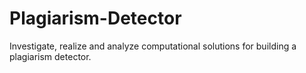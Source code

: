 # Plagiarism-Detector
Investigate, realize and analyze computational solutions for building a plagiarism detector. 
